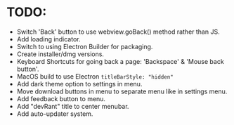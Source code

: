 # TODO:
 - Switch 'Back' button to use webview.goBack() method rather than JS.
 - Add loading indicator.
 - Switch to using Electron Builder for packaging.
 - Create installer/dmg versions.
 - Keyboard Shortcuts for going back a page: 'Backspace' & 'Mouse back button'.
 - MacOS build to use Electron `titleBarStyle: "hidden"`
 - Add dark theme option to settings in menu.
 - Move download buttons in menu to separate menu like in settings menu.
 - Add feedback button to menu.
 - Add "devRant" title to center menubar.
 - Add auto-updater system.
